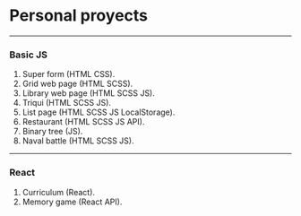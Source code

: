 # Personal proyects
---
### Basic JS
1. Super form (HTML CSS).
2. Grid web page (HTML SCSS).
3. Library web page (HTML SCSS JS).
4. Triqui (HTML SCSS JS).
5. List page (HTML SCSS JS LocalStorage).
6. Restaurant (HTML SCSS JS API).
7. Binary tree (JS).
8. Naval battle (HTML SCSS JS).
---
### React
1. Curriculum (React).
2. Memory game (React API).